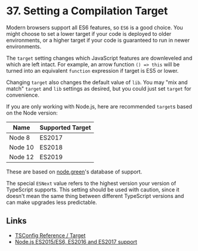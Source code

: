 # 37. Setting a Compilation Target

Modern browsers support all ES6 features, so `ES6` is a good choice. You might
choose to set a lower target if your code is deployed to older environments, or
a higher target if your code is guaranteed to run in newer environments.

The `target` setting changes which JavaScript features are downleveled and which
are left intact. For example, an arrow function `() => this` will be turned into
an equivalent `function` expression if target is ES5 or lower.

Changing `target` also changes the default value of `lib`. You may "mix and
match" `target` and `lib` settings as desired, but you could just set `target`
for convenience.

If you are only working with Node.js, here are recommended `target`s based on
the Node version:

| Name    | Supported Target |
| ------- | ---------------- |
| Node 8  | ES2017           |
| Node 10 | ES2018           |
| Node 12 | ES2019           |

These are based on [node.green](https://node.green/)'s database of support.

The special `ESNext` value refers to the highest version your version of
TypeScript supports. This setting should be used with caution, since it doesn't
mean the same thing between different TypeScript versions and can make upgrades
less predictable.

## Links

- [TSConfig Reference / Target](https://www.typescriptlang.org/tsconfig#target)
- [Node.js ES2015/ES6, ES2016 and ES2017 support](https://node.green/)
